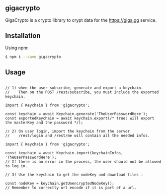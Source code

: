 ## gigacrypto

GigaCrypto is a crypto library to crypt data for the https://giga.gg service.

## Installation

Using npm:

```sh
$ npm i --save gigacrypto
```


## Usage


```typescrypt

// 1) when the user subscribe, generate and export a keychain.
//    Then on the POST /rest/subscribe, you must include the exported keychain.

import { Keychain } from 'gigacrypto';

const keychain = await Keychain.generate('TheUserPasswordHere');
const exportedKeychain = await keychain.export(/* true: will export the masterKey and the password */);

// 2) On user login, import the keychain from the server
//    /rest/login and /rest/me will contain all the needed infos.

import { Keychain } from 'gigacrypto';

const keychain = await Keychain.import(keychainInfos, 'TheUserPasswordHere');
// If there is an error in the process, the user should not be allowed to log in.

// 3) Use the keychain to get the nodeKey and download files :

const nodeKey = keychain.getUnencryptedNodeKey();
// Remember to correctly url encode if it is part of a url.


```
